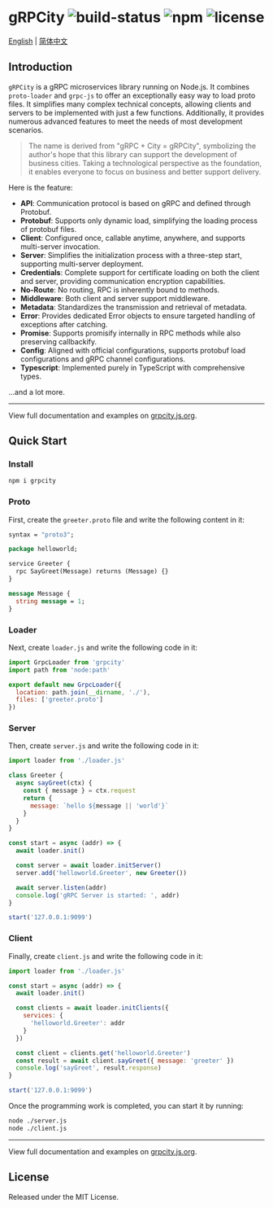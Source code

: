 # gRPCity ![build-status](https://github.com/chakhsu/grpcity/actions/workflows/build.yml/badge.svg) ![npm](https://img.shields.io/npm/v/grpcity) ![license](https://img.shields.io/npm/l/grpcity)

[English](./README.md) | [简体中文](./README_CN.md)

## Introduction

`gRPCity` is a gRPC microservices library running on Node.js. It combines
`proto-loader` and `grpc-js` to offer an exceptionally easy way to load proto
files. It simplifies many complex technical concepts, allowing clients and
servers to be implemented with just a few functions. Additionally, it provides
numerous advanced features to meet the needs of most development scenarios.

> The name is derived from "gRPC + City = gRPCity", symbolizing the author's
> hope that this library can support the development of business cities. Taking
> a technological perspective as the foundation, it enables everyone to focus on
> business and better support delivery.

Here is the feature:

- **API**: Communication protocol is based on gRPC and defined through Protobuf.
- **Protobuf**: Supports only dynamic load, simplifying the loading process of protobuf files.
- **Client**: Configured once, callable anytime, anywhere, and supports multi-server invocation.
- **Server**: Simplifies the initialization process with a three-step start, supporting multi-server deployment.
- **Credentials**: Complete support for certificate loading on both the client and server, providing communication encryption capabilities.
- **No-Route**: No routing, RPC is inherently bound to methods.
- **Middleware**: Both client and server support middleware.
- **Metadata**: Standardizes the transmission and retrieval of metadata.
- **Error**: Provides dedicated Error objects to ensure targeted handling of
  exceptions after catching.
- **Promise**: Supports promisify internally in RPC methods while also
  preserving callbackify.
- **Config**: Aligned with official configurations, supports protobuf load configurations and gRPC channel configurations.
- **Typescript**: Implemented purely in TypeScript with comprehensive types.

...and a lot more.

---

View full documentation and examples on [grpcity.js.org](https://grpcity.js.org).

## Quick Start

### Install

```bash
npm i grpcity
```

### Proto

First, create the `greeter.proto` file and write the following content in it:

```proto
syntax = "proto3";

package helloworld;

service Greeter {
  rpc SayGreet(Message) returns (Message) {}
}

message Message {
  string message = 1;
}
```

### Loader

Next, create `loader.js` and write the following code in it:

```js
import GrpcLoader from 'grpcity'
import path from 'node:path'

export default new GrpcLoader({
  location: path.join(__dirname, './'),
  files: ['greeter.proto']
})
```

### Server

Then, create `server.js` and write the following code in it:

```js
import loader from './loader.js'

class Greeter {
  async sayGreet(ctx) {
    const { message } = ctx.request
    return {
      message: `hello ${message || 'world'}`
    }
  }
}

const start = async (addr) => {
  await loader.init()

  const server = await loader.initServer()
  server.add('helloworld.Greeter', new Greeter())

  await server.listen(addr)
  console.log('gRPC Server is started: ', addr)
}

start('127.0.0.1:9099')
```

### Client

Finally, create `client.js` and write the following code in it:

```js
import loader from './loader.js'

const start = async (addr) => {
  await loader.init()

  const clients = await loader.initClients({
    services: {
      'helloworld.Greeter': addr
    }
  })

  const client = clients.get('helloworld.Greeter')
  const result = await client.sayGreet({ message: 'greeter' })
  console.log('sayGreet', result.response)
}

start('127.0.0.1:9099')
```

Once the programming work is completed, you can start it by running:

```sh
node ./server.js
node ./client.js
```

---

View full documentation and examples on [grpcity.js.org](https://grpcity.js.org).

## License

Released under the MIT License.
